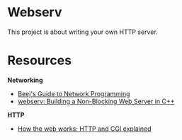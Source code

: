 # Webserv
This project is about writing your own HTTP server.

# Resources
__Networking__
- [Beej's Guide to Network Programming](https://beej.us/guide/bgnet/html/split/)
- [webserv: Building a Non-Blocking Web Server in C++](https://m4nnb3ll.medium.com/webserv-building-a-non-blocking-web-server-in-c-98-a-42-project-04c7365e4ec7)

__HTTP__
- [How the web works: HTTP and CGI explained](https://www.garshol.priv.no/download/text/http-tut.html)

